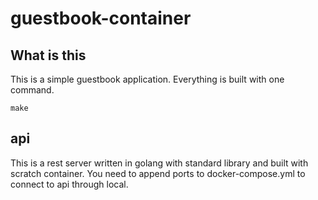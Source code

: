 # guestbook-container

## What is this

This is a simple guestbook application.
Everything is built with one command.

```
make
```

## api

This is a rest server written in golang with standard library and built with scratch container.
You need to append ports to docker-compose.yml to connect to api through local.
